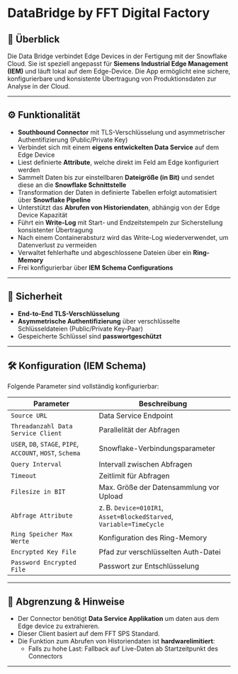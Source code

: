 # DataBridge by FFT Digital Factory

## 🔧 Überblick

Die Data Bridge verbindet Edge Devices in der Fertigung mit der Snowflake Cloud. Sie ist speziell angepasst für **Siemens Industrial Edge Management (IEM)** und läuft lokal auf dem Edge-Device. Die App ermöglicht eine sichere, konfigurierbare und konsistente Übertragung von Produktionsdaten zur Analyse in der Cloud.

---

## ⚙️ Funktionalität

- **Southbound Connector** mit TLS-Verschlüsselung und asymmetrischer Authentifizierung (Public/Private Key)
- Verbindet sich mit einem **eigens entwickelten Data Service** auf dem Edge Device
- Liest definierte **Attribute**, welche direkt im Feld am Edge konfiguriert werden
- Sammelt Daten bis zur einstellbaren **Dateigröße (in Bit)** und sendet diese an die **Snowflake Schnittstelle**
- Transformation der Daten in definierte Tabellen erfolgt automatisiert über **Snowflake Pipeline**
- Unterstützt das **Abrufen von Historiendaten**, abhängig von der Edge Device Kapazität
- Führt ein **Write-Log** mit Start- und Endzeitstempeln zur Sicherstellung konsistenter Übertragung
- Nach einem Containerabsturz wird das Write-Log wiederverwendet, um Datenverlust zu vermeiden
- Verwaltet fehlerhafte und abgeschlossene Dateien über ein **Ring-Memory**
- Frei konfigurierbar über **IEM Schema Configurations**

---

## 🔐 Sicherheit

- **End-to-End TLS-Verschlüsselung**
- **Asymmetrische Authentifizierung** über verschlüsselte Schlüsseldateien (Public/Private Key-Paar)
- Gespeicherte Schlüssel sind **passwortgeschützt**

---

## 🛠️ Konfiguration (IEM Schema)

Folgende Parameter sind vollständig konfigurierbar:

| Parameter                     | Beschreibung |
|------------------------------|--------------|
| `Source URL`                 | Data Service Endpoint |
| `Threadanzahl Data Service Client`    | Parallelität der Abfragen |
| `USER`, `DB`, `STAGE`, `PIPE`, `ACCOUNT`, `HOST`, `Schema` | Snowflake-Verbindungsparameter |
| `Query Interval`             | Intervall zwischen Abfragen |
| `Timeout`                    | Zeitlimit für Abfragen |
| `Filesize in BIT`            | Max. Größe der Datensammlung vor Upload |
| `Abfrage Attribute`          | z. B. `Device=010IR1`, `Asset=BlockedStarved`, `Variable=TimeCycle` |
| `Ring Speicher Max Werte`    | Konfiguration des Ring-Memory |
| `Encrypted Key File`         | Pfad zur verschlüsselten Auth-Datei |
| `Password Encrypted File`    | Passwort zur Entschlüsselung |

---

## 📌 Abgrenzung & Hinweise

- Der Connector benötigt  **Data Service Applikation** um daten aus dem Edge device zu extrahieren.
- Dieser Client basiert auf dem FFT SPS Standard.
- Die Funktion zum Abrufen von Historiendaten ist **hardwarelimitiert**:
  - Falls zu hohe Last: Fallback auf Live-Daten ab Startzeitpunkt des Connectors

---

